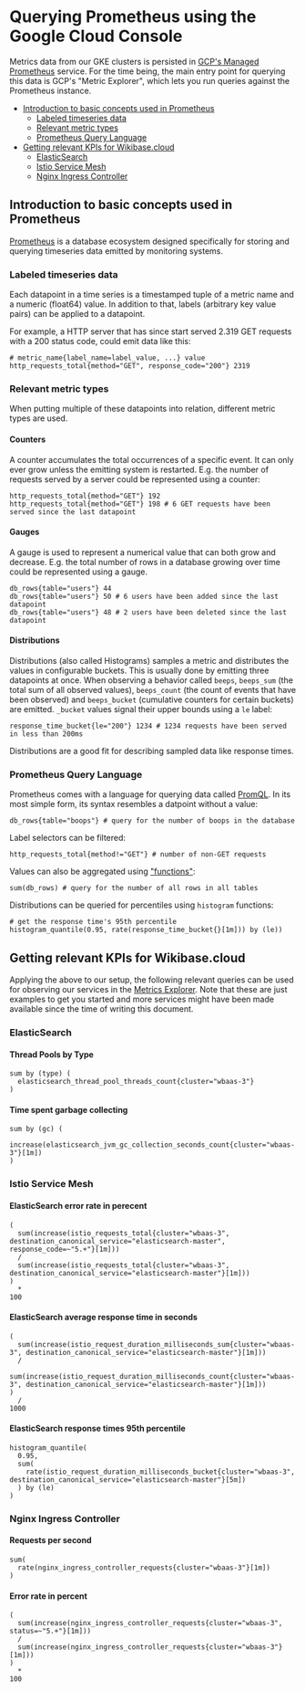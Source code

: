 # Querying Prometheus using the Google Cloud Console

Metrics data from our GKE clusters is persisted in [GCP's Managed Prometheus][managed-prom] service.
For the time being, the main entry point for querying this data is GCP's "Metric Explorer", which lets you run queries against the Prometheus instance.

[managed-prom]: https://cloud.google.com/stackdriver/docs/managed-prometheus

<!-- MarkdownTOC -->

- [Introduction to basic concepts used in Prometheus](#introduction-to-basic-concepts-used-in-prometheus)
    - [Labeled timeseries data](#labeled-timeseries-data)
    - [Relevant metric types](#relevant-metric-types)
    - [Prometheus Query Language](#prometheus-query-language)
- [Getting relevant KPIs for Wikibase.cloud](#getting-relevant-kpis-for-wikibasecloud)
    - [ElasticSearch](#elasticsearch)
    - [Istio Service Mesh](#istio-service-mesh)
    - [Nginx Ingress Controller](#nginx-ingress-controller)

<!-- /MarkdownTOC -->

## Introduction to basic concepts used in Prometheus

[Prometheus][prom] is a database ecosystem designed specifically for storing and querying timeseries data emitted by monitoring systems.

[prom]: https://prometheus.io/

### Labeled timeseries data

Each datapoint in a time series is a timestamped tuple of a metric name and a numeric (float64) value.
In addition to that, labels (arbitrary key value pairs) can be applied to a datapoint.

For example, a HTTP server that has since start served 2.319 GET requests with a 200 status code, could emit data like this: 

```
# metric_name{label_name=label_value, ...} value
http_requests_total{method="GET", response_code="200"} 2319
```

### Relevant metric types

When putting multiple of these datapoints into relation, different metric types are used.

#### Counters

A counter accumulates the total occurrences of a specific event.
It can only ever grow unless the emitting system is restarted.
E.g. the number of requests served by a server could be represented using a counter:

```
http_requests_total{method="GET"} 192
http_requests_total{method="GET"} 198 # 6 GET requests have been served since the last datapoint
```

#### Gauges

A gauge is used to represent a numerical value that can both grow and decrease.
E.g. the total number of rows in a database growing over time could be represented using a gauge.
```
db_rows{table="users"} 44
db_rows{table="users"} 50 # 6 users have been added since the last datapoint
db_rows{table="users"} 48 # 2 users have been deleted since the last datapoint
```

#### Distributions

Distributions (also called Histograms) samples a metric and distributes the values in configurable buckets.
This is usually done by emitting three datapoints at once.
When observing a behavior called `beeps`, `beeps_sum` (the total sum of all observed values), `beeps_count` (the count of events that have been observed) and `beeps_bucket` (cumulative counters for certain buckets) are emitted.
`_bucket` values signal their upper bounds using a `le` label:

```
response_time_bucket{le="200"} 1234 # 1234 requests have been served in less than 200ms
```

Distributions are a good fit for describing sampled data like response times.

### Prometheus Query Language

Prometheus comes with a language for querying data called [PromQL][promql].
In its most simple form, its syntax resembles a datpoint without a value:

```
db_rows{table="boops"} # query for the number of boops in the database
```

Label selectors can be filtered:

```
http_requests_total{method!="GET"} # number of non-GET requests
```

Values can also be aggregated using ["functions"][promql-functions]:

```
sum(db_rows) # query for the number of all rows in all tables
```

Distributions can be queried for percentiles using `histogram` functions: 

```
# get the response time's 95th percentile
histogram_quantile(0.95, rate(response_time_bucket{}[1m])) by (le))
```

[promql]: https://prometheus.io/docs/prometheus/latest/querying/basics/
[promql-functions]: https://prometheus.io/docs/prometheus/latest/querying/basics/

## Getting relevant KPIs for Wikibase.cloud

Applying the above to our setup, the following relevant queries can be used for observing our services in the [Metrics Explorer][metrics-explorer].
Note that these are just examples to get you started and more services might have been made available since the time of writing this document.

[metrics-explorer]: https://console.cloud.google.com/monitoring/metrics-explorer?project=wikibase-cloud

### ElasticSearch

#### Thread Pools by Type

```
sum by (type) (
  elasticsearch_thread_pool_threads_count{cluster="wbaas-3"}
)
```

#### Time spent garbage collecting

```
sum by (gc) (
  increase(elasticsearch_jvm_gc_collection_seconds_count{cluster="wbaas-3"}[1m])
)
```

### Istio Service Mesh

#### ElasticSearch error rate in perecent

```
(
  sum(increase(istio_requests_total{cluster="wbaas-3", destination_canonical_service="elasticsearch-master", response_code=~"5.+"}[1m]))
  /
  sum(increase(istio_requests_total{cluster="wbaas-3", destination_canonical_service="elasticsearch-master"}[1m]))
)
  *
100
```

#### ElasticSearch average response time in seconds

```
(
  sum(increase(istio_request_duration_milliseconds_sum{cluster="wbaas-3", destination_canonical_service="elasticsearch-master"}[1m]))
  /
  sum(increase(istio_request_duration_milliseconds_count{cluster="wbaas-3", destination_canonical_service="elasticsearch-master"}[1m]))
)
  /
1000
```

#### ElasticSearch response times 95th percentile

```
histogram_quantile(
  0.95,
  sum(
    rate(istio_request_duration_milliseconds_bucket{cluster="wbaas-3", destination_canonical_service="elasticsearch-master"}[5m])
  ) by (le)
)
```

### Nginx Ingress Controller

#### Requests per second

```
sum(
  rate(nginx_ingress_controller_requests{cluster="wbaas-3"}[1m])
)
```

#### Error rate in percent

```
(
  sum(increase(nginx_ingress_controller_requests{cluster="wbaas-3", status=~"5.+"}[1m]))
  /
  sum(increase(nginx_ingress_controller_requests{cluster="wbaas-3"}[1m]))
)
  *
100
```
